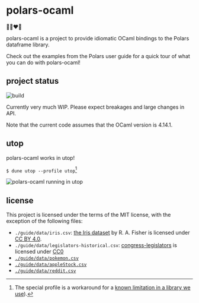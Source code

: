 # polars-ocaml

🐻‍❄️❤️🐫

polars-ocaml is a project to provide idiomatic OCaml bindings to the Polars
dataframe library.

Check out the examples from the Polars user guide for a quick tour of what you
can do with polars-ocaml!

## project status

![build](https://github.com/mt-caret/polars-ocaml/actions/workflows/build.yaml/badge.svg)

Currently very much WIP. Please expect breakages and large changes in API.

Note that the current code assumes that the OCaml version is 4.14.1.

## utop

polars-ocaml works in utop!

`$ dune utop --profile utop`[^utop-workaround]

[^utop-workaround]: The special profile is a workaround for a [known limitation in a library we use](https://github.com/tizoc/ocaml-interop/issues/49#issuecomment-1627842973)).

![polars-ocaml running in utop](https://user-images.githubusercontent.com/4996739/253110945-c8ffb606-bcbb-4297-acef-602d3cecd15b.png)

## license

This project is licensed under the terms of the MIT license, with the exception
of the following files:
- `./guide/data/iris.csv`: [the Iris dataset](https://archive.ics.uci.edu/dataset/53/iris) by R. A. Fisher is licensed under [CC BY 4.0](https://creativecommons.org/licenses/by/4.0/legalcode).
- `./guide/data/legislators-historical.csv`: [congress-legislators](https://github.com/unitedstates/congress-legislators) is licensed under [CC0](https://creativecommons.org/publicdomain/zero/1.0/legalcode)
- [`./guide/data/pokemon.csv`](https://gist.github.com/ritchie46/cac6b337ea52281aa23c049250a4ff03/)
- [`./guide/data/appleStock.csv`](https://github.com/pola-rs/polars-book/blob/4c7773952f73213326aa761599a779c9c2b3c94a/docs/src/data/appleStock.csv)
- [`./guide/data/reddit.csv`](https://github.com/pola-rs/polars-book/blob/4c7773952f73213326aa761599a779c9c2b3c94a/docs/src/data/reddit.csv)
